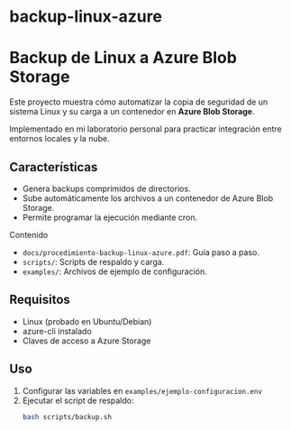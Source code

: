 # backup-linux-azure
# Backup de Linux a Azure Blob Storage

Este proyecto muestra cómo automatizar la copia de seguridad de un sistema Linux y su carga a un contenedor en **Azure Blob Storage**.

Implementado en mi laboratorio personal para practicar integración entre entornos locales y la nube.

## Características
- Genera backups comprimidos de directorios.
- Sube automáticamente los archivos a un contenedor de Azure Blob Storage.
- Permite programar la ejecución mediante cron.

Contenido
- `docs/procedimiento-backup-linux-azure.pdf`: Guía paso a paso.
- `scripts/`: Scripts de respaldo y carga.
- `examples/`: Archivos de ejemplo de configuración.

## Requisitos
- Linux (probado en Ubuntu/Debian)
- azure-cli instalado
- Claves de acceso a Azure Storage

## Uso
1. Configurar las variables en `examples/ejemplo-configuracion.env`
2. Ejecutar el script de respaldo:
   ```bash
   bash scripts/backup.sh

